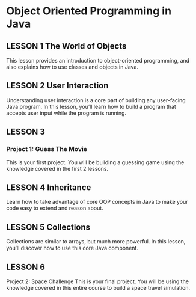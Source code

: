 # Object Oriented Programming in Java

## LESSON 1 The World of Objects
This lesson provides an introduction to object-oriented programming, and also explains how to use classes and objects in Java.

##  LESSON 2 User Interaction
Understanding user interaction is a core part of building any user-facing Java program. In this lesson, you’ll learn how to build a program that accepts user input while the program is running.

## LESSON 3
### Project 1: Guess The Movie
This is your first project. You will be building a guessing game using the knowledge covered in the first 2 lessons.

## LESSON 4 Inheritance
Learn how to take advantage of core OOP concepts in Java to make your code easy to extend and reason about.

## LESSON 5 Collections
Collections are similar to arrays, but much more powerful. In this lesson, you’ll discover how to use this core Java component.

##  LESSON 6 
Project 2: Space Challenge
This is your final project. You will be using the knowledge covered in this entire course to build a space travel simulation.
